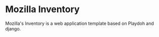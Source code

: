 Mozilla Inventory
=======

Mozilla's Inventory is a web application template based on Playdoh and django.
